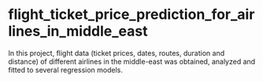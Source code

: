 # flight_ticket_price_prediction_for_airlines_in_middle_east
 In this project, flight data (ticket prices, dates, routes, duration and distance) of different airlines in the middle-east was obtained, analyzed and fitted to several regression models. 
